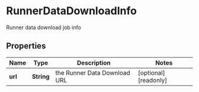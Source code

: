

# RunnerDataDownloadInfo

Runner data download job info

## Properties

| Name | Type | Description | Notes |
|------------ | ------------- | ------------- | -------------|
|**url** | **String** | the Runner Data Download URL |  [optional] [readonly] |



